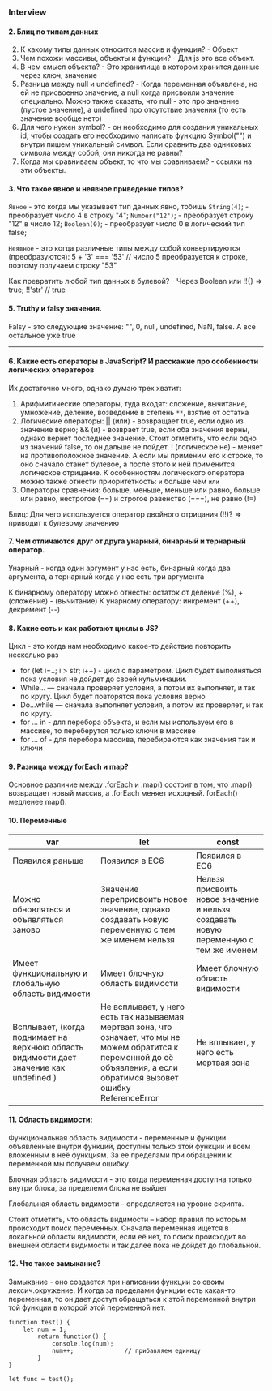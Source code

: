 ### Interview 


#### 2. Блиц по типам данных

2. К какому типы данных относится массив и функция? - Объект
3. Чем похожи массивы, объекты и функции? - Для js это все объект.
4. В чем смысл объекта? - Это хранилища в котором хранится данные через ключ, значение
5. Разница между null и undefined? - Когда переменная объявлена, но ей не присвоенно значение, а null когда присвоили значение специально. Можно также сказать, что null - это про значение (пустое значение), а undefined про отсутствие значения (то есть значение вообще нето)
6. Для чего нужен symbol? - он необходимо для создания уникальных id, чтобы создать его необходимо написать функцию Symbol("") и внутри пишем уникальный символ. Если сравнить два одниковых символа между собой, они никогда не равны?
7. Когда мы сравниваем объект, то что мы сравниваем? - ссылки на эти объекты.



#### 3. Что такое явное и неявное приведение типов?

`Явное` - это когда мы указывает тип данных явно, тобишь `String(4)`; - преобразует число 4 в строку "4"; `Number("12")`; - преобразует строку "12" в число 12; `Boolean(0)`; - преобразует число 0 в логический тип false; 

`Неявное` - это когда различные типы между собой конвертируются (преобразуются): 5 + '3' === '53' // число 5 преобразуется к строке, поэтому получаем строку "53"

Как превратить любой тип данных в булевой? - Через Boolean или !!{} => true; !!'str' // true


#### 5. Truthy и falsy значения. 

Falsy - это следующие значение: "", 0, null, undefined, NaN, false. А все остальное уже true


---


#### 6. Какие есть операторы в JavaScript? И расскажие про особенности логических операторов

Их достаточно много, однако думаю трех хватит: 

1. Арифмитические операторы, туда входят: сложение, вычитание, умножение, деление, возведение в степень `**`, взятие от остатка
2. Логические операторы: 
|| (или) - возвращает true, если одно из значение верно; 
&& (и) - возврает true, если оба значения верны, однако вернет последнее значение. Стоит отметить, что если одно из значений false, то он дальше не пойдет. 
! (логическое не) - меняет на противоположное значение. А если мы применим его к строке, то оно сначало станет булевое, а после этого к ней применится логическое отрицание.
К особенностям логического оператора можно также отнести приоритетность: `и` больше чем `или`
3. Операторы сравнения: больше, меньше, меньше или равно, больше или равно, нестрогое (==) и строгое равенство (===), не равно (!=)

Блиц: Для чего используется оператор двойного отрицания (!!)? => приводит к булевому значению


#### 7. Чем отличаются друг от друга унарный, бинарный и тернарный оператор. 
Унарный - когда один аргумент у нас есть, бинарный когда два аргумента, а тернарный когда у нас есть три аргумента

К бинарному оператору можно отнесты: остаток от деление (%), + (сложение) - (вычитание)
К унарному оператору: инкремент (++), декремент (--)



#### 8. Какие есть и как работают циклы в JS?

Цикл - это когда нам необходимо какое-то действие повторить несколько раз

- for (let i=..; i > str; i++) - цикл с параметром. Цикл будет выполняться пока условия не дойдет до своей кульминации.
- While... — сначала проверяет условия, а потом их выполняет, и так по кругу. Цикл будет повторятся пока условия верно
- Do...while — сначала выполняет условия, а потом их проверяет, и так по кругу.
- for ... in - для перебора объекта, и если мы используем его в массиве, то переберутся только ключи в массиве
- for ... of - для перебора массива, перебираются как значения так и ключи


#### 9. Разница между forEach и map?

Основное различие между .forEach и .map() состоит в том, что .map() возвращает новый массив, а .forEach меняет исходный. forEach() медленее map(). 

#### 10. Переменные

| var                                                   | let                             | const             |
| ----------------------------------------------------- | ------------------------------- | ------------------|
| Появился раньше                                       | Появился в ЕС6                  | Появился в ЕС6 |
| Можно обновляться и объявляться заново                | Значение переприсвоить новое значение, однако создавать новую переменную с тем же именем нельзя | Нельзя присвоить новое значение и нельзя создавать новую переменную с тем же именем|
| Имеет функциональную и глобальную область видимости   | Имеет блочную область видимости | Имеет блочную область видимости |
| Всплывает, (когда поднимает на верхнюю область видимости дает значение как undefined )                            |Не всплывает, у него есть так называемая мертвая зона, что означает, что мы не можем обратится к переменной до её объявления, а если обратимся вызовет ошибку ReferenceError  | Не вплывает, у него есть мертвая зона |

#### 11. Область видимости: 
Функциональная область видимости - переменные и функции объявленные внутри функций, доступны только этой функции и всем вложенным в неё функциям. За ее пределами при обращении к переменной мы получаем ошибку

Блочная область видимости - это когда переменная доступна только внутри блока, за пределеми блока не выйдет

Глобальная область видимости - определяется на уровне скрипта.

Стоит отметить, что область видимости – набор правил по которым происходит поиск переменных. Сначала переменная ищется в локальной области видимости, если её нет, то поиск происходит во внешней области видимости и так далее пока не дойдет до глобальной.

#### 12. Что такое замыкание?

Замыкание - оно создается при написании функции со своим лексич.окружение. И когда за пределами функции есть какая-то переменная, то он дает доступ обращаться к этой переменной внутри той функции в которой этой переменной нет.

```
function test() {
	let num = 1;
        return function() {
            console.log(num);
            num++;              // прибавляем единицу
        }
}

let func = test();
```




